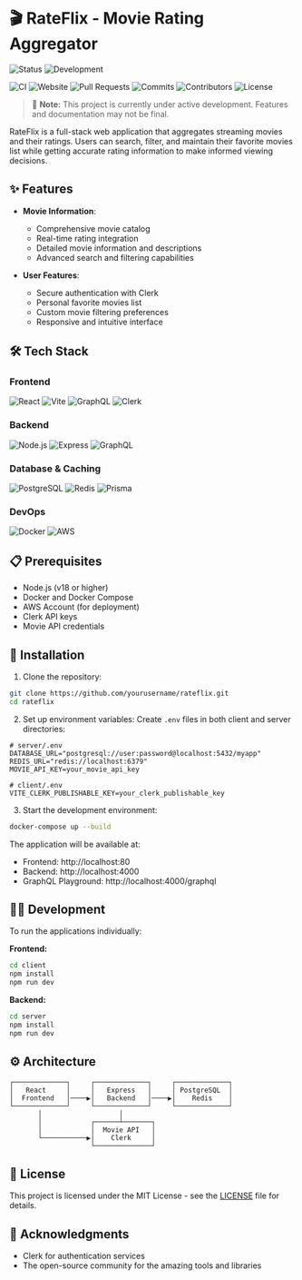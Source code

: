 # 🎬 RateFlix - Movie Rating Aggregator

![Status](https://img.shields.io/badge/Status-Work%20In%20Progress-yellow)
![Development](https://img.shields.io/badge/Development-Active-success)

![CI](https://img.shields.io/badge/CI-no%20status-lightgrey)
![Website](https://img.shields.io/badge/website-down-red)
![Pull Requests](https://img.shields.io/badge/pull%20requests-0%20open-brightgreen)
![Commits](https://img.shields.io/badge/commits-12-blue)
![Contributors](https://img.shields.io/badge/contributors-1-blue)
![License](https://img.shields.io/badge/license-MIT-green)

> 🚧 **Note:** This project is currently under active development. Features and documentation may not be final.

RateFlix is a full-stack web application that aggregates streaming movies and their ratings. Users can search, filter, and maintain their favorite movies list while getting accurate rating information to make informed viewing decisions.

## ✨ Features

- **Movie Information**:
  - Comprehensive movie catalog
  - Real-time rating integration
  - Detailed movie information and descriptions
  - Advanced search and filtering capabilities

- **User Features**:
  - Secure authentication with Clerk
  - Personal favorite movies list
  - Custom movie filtering preferences
  - Responsive and intuitive interface

## 🛠️ Tech Stack

### Frontend
![React](https://img.shields.io/badge/React-20232A?style=for-the-badge&logo=react&logoColor=61DAFB)
![Vite](https://img.shields.io/badge/Vite-646CFF?style=for-the-badge&logo=vite&logoColor=white)
![GraphQL](https://img.shields.io/badge/GraphQL-E10098?style=for-the-badge&logo=graphql&logoColor=white)
![Clerk](https://img.shields.io/badge/Clerk-6C47FF?style=for-the-badge&logo=clerk&logoColor=white)

### Backend
![Node.js](https://img.shields.io/badge/Node.js-339933?style=for-the-badge&logo=nodedotjs&logoColor=white)
![Express](https://img.shields.io/badge/Express-000000?style=for-the-badge&logo=express&logoColor=white)
![GraphQL](https://img.shields.io/badge/GraphQL-E10098?style=for-the-badge&logo=graphql&logoColor=white)

### Database & Caching
![PostgreSQL](https://img.shields.io/badge/PostgreSQL-316192?style=for-the-badge&logo=postgresql&logoColor=white)
![Redis](https://img.shields.io/badge/Redis-DC382D?style=for-the-badge&logo=redis&logoColor=white)
![Prisma](https://img.shields.io/badge/Prisma-2D3748?style=for-the-badge&logo=prisma&logoColor=white)

### DevOps
![Docker](https://img.shields.io/badge/Docker-2496ED?style=for-the-badge&logo=docker&logoColor=white)
![AWS](https://img.shields.io/badge/AWS-232F3E?style=for-the-badge&logo=amazon-aws&logoColor=white)

## 📋 Prerequisites

- Node.js (v18 or higher)
- Docker and Docker Compose
- AWS Account (for deployment)
- Clerk API keys
- Movie API credentials

## 🚀 Installation

1. Clone the repository:
```bash
git clone https://github.com/yourusername/rateflix.git
cd rateflix
```

2. Set up environment variables:
Create `.env` files in both client and server directories:

```env
# server/.env
DATABASE_URL="postgresql://user:password@localhost:5432/myapp"
REDIS_URL="redis://localhost:6379"
MOVIE_API_KEY=your_movie_api_key

# client/.env
VITE_CLERK_PUBLISHABLE_KEY=your_clerk_publishable_key
```

3. Start the development environment:
```bash
docker-compose up --build
```

The application will be available at:
- Frontend: http://localhost:80
- Backend: http://localhost:4000
- GraphQL Playground: http://localhost:4000/graphql

## 🏃‍♂️ Development

To run the applications individually:

**Frontend:**
```bash
cd client
npm install
npm run dev
```

**Backend:**
```bash
cd server
npm install
npm run dev
```

## ⚙️ Architecture

```
┌─────────────┐     ┌─────────────┐     ┌─────────────┐
│   React     │     │   Express   │     │ PostgreSQL  │
│  Frontend   │────▶│   Backend   │────▶│    Redis    │
└─────────────┘     └─────────────┘     └─────────────┘
       │                   │
       │            ┌──────┴───────┐
       │            │  Movie API   │
       └───────────▶│    Clerk     │
                    └──────────────┘
```

## 📄 License

This project is licensed under the MIT License - see the [LICENSE](LICENSE) file for details.

## 🙏 Acknowledgments

- Clerk for authentication services
- The open-source community for the amazing tools and libraries
